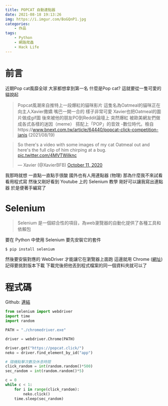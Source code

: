 ```yaml
---
title: POPCAT 自動連點器
date: 2021-08-18 19:13:26
img: https://i.imgur.com/BoGQnP1.jpg
categories:
    - 作品
tags:
    - Python
    - 網路爬蟲
    - Hack Life
---
```

# 前言
近期Pop cat風靡全球 大家都想拿到第一名
什麼是Pop cat? 這就要從一隻可愛的貓說起
>Popcat風潮來自推特上一段爆紅的貓咪影片 這隻名為Oatmeal的貓咪正在向主人Xavier撒嬌 嘴巴一開一合的 樣子非常可愛
>Xavier也把Oatmeal的圖片做成gif圖 後來被他的朋友PO到Reddit論壇上 突然爆紅 被歐美網友們做成各式各樣的迷因（meme） 搭配上「POP」的音效
>-數位時代。檢自https://www.bnext.com.tw/article/64440/popcat-click-competition-janis (2021/08/19)

<blockquote class="twitter-tweet"><p lang="en" dir="ltr">So there&#39;s a video with some images of my cat Oatmeal out and here&#39;s the full clip of him chirping at a bug. <a href="https://t.co/4MVTWiIknc">pic.twitter.com/4MVTWiIknc</a></p>&mdash; Xavier (@XavierBFB) <a href="https://twitter.com/XavierBFB/status/1315184155274211329?ref_src=twsrc%5Etfw">October 11, 2020</a></blockquote> <script async src="https://platform.twitter.com/widgets.js" charset="utf-8"></script>

我那時就想 一直點一直點手很酸 國外也有人用連點器 (物理)
那為什麼我不來試看看用程式寫
然後又剛好看到 Youtube 上的 Selenium 教學
剛好可以讓我寫出連點器 於是便著手編寫了

# Selenium
>Selenium 是一個綜合性的項目，為web瀏覽器的自動化提供了各種工具和依賴包

要在 Python 中使用 Selenium 要先安裝它的套件
```shell
$ pip install selenium
```
然後要安裝對應的 WebDriver 才能讓它在瀏覽器上面跑
這邊就用 Chrome ([網址][ChromeDriver])
記得要挑對版本下載
下載完後把他丟到程式檔案的同一個資料夾就可以了

[ChromeDriver]:https://sites.google.com/a/chromium.org/chromedriver/downloads

# 程式碼
Github:  [連結](https://github.com/yuuto-0226/popcat_autoclick)
```py
from selenium import webdriver
import time
import random

PATH = "./chromedriver.exe"

driver = webdriver.Chrome(PATH)

driver.get("https://popcat.click/")
neko = driver.find_element_by_id("app")

# 隨機點擊次數及休息時間
click_random = int(random.random()*500)
sec_random = int(random.random()*5)

c = 0
while c < 1:
    for i in range(click_random):
        neko.click()
    time.sleep(sec_random)
```
